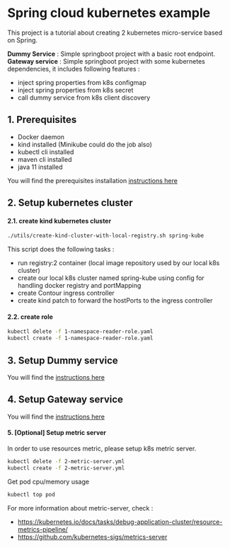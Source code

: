 # Spring cloud kubernetes example

This project is a tutorial about creating 2 kubernetes micro-service based on Spring.

**Dummy Service** : Simple springboot project with a basic root endpoint.  
**Gateway service** : Simple springboot project with some kubernetes dependencies, it includes following features :
* inject spring properties from k8s configmap
* inject spring properties from k8s secret
* call dummy service from k8s client discovery

## 1. Prerequisites
* Docker daemon
* kind installed (Minikube could do the job also)
* kubectl cli installed
* maven cli installed
* java 11 installed

You will find the prerequisites installation [instructions here](utils/setup-tools/README.md)

## 2. Setup kubernetes cluster

#### 2.1. create kind kubernetes cluster
```bash
./utils/create-kind-cluster-with-local-registry.sh spring-kube
```

This script does the following tasks :
* run registry:2 container (local image repository used by our local k8s cluster)
* create our local k8s cluster named spring-kube using config for handling docker registry and portMapping
* create Contour ingress controller
* create kind patch to forward the hostPorts to the ingress controller

#### 2.2. create role
```bash
kubectl delete -f 1-namespace-reader-role.yaml
kubectl create -f 1-namespace-reader-role.yaml
```

## 3. Setup Dummy service

You will find the [instructions here](dummy-service/README.md)

## 4. Setup Gateway service

You will find the [instructions here](gateway-service/README.md)

#### 5. [Optional] Setup metric server

In order to use resources metric, please setup k8s metric server.
```bash
kubectl delete -f 2-metric-server.yml
kubectl create -f 2-metric-server.yml
```
Get pod cpu/memory usage
```bash
kubectl top pod
```

For more information about metric-server, check :
* https://kubernetes.io/docs/tasks/debug-application-cluster/resource-metrics-pipeline/
* https://github.com/kubernetes-sigs/metrics-server

